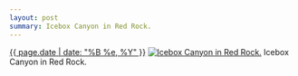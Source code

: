 ```yaml
---
layout: post
summary: Icebox Canyon in Red Rock.
---
```


<p>
  <time><a href="/260">{{ page.date | date: "%B %e, %Y" }}</a></time>
  <a href="/260"><img src="{{ site.assets_url }}/260-640.jpg" srcset="{{ site.assets_url }}/260-1280.jpg 1280w, {{ site.assets_url }}/260-960.jpg 960w, {{ site.assets_url }}/260-640.jpg 640w, {{ site.assets_url }}/260-320.jpg 320w" sizes="(min-width: 700px) 50vw, calc(100vw - 2rem)" alt="Icebox Canyon in Red Rock." /></a>
  <span>Icebox Canyon in Red Rock.</span>
</p>
